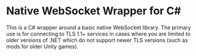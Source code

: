 # Native WebSocket Wrapper for C#

This is a C# wrapper around a basic native WebSocket library. The primary use is for connecting to TLS 1.1+ services in cases where you are limited to older versions of .NET which do not support newer TLS versions (such as mods for older Unity games).
